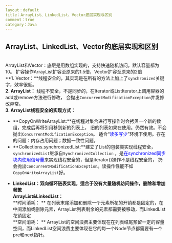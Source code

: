 ```yaml
---
layout：default
title：ArrayList、LinkedList、Vector底层实现与区别
comment：true
category：Java
---
```


## ArrayList、LinkedList、Vector的底层实现和区别
<br/>ArrayList和Vector：底层是用数组实现的，支持快速随机访问。默认容量都为10。
扩容操作ArrayList扩容至原来的1.5倍，Vector扩容至原来的2倍
<br/>**1. Vector：**线程安全的，其实现是在所有的方法上加上了`synchronized`关键字，效率很低。
<br/>**2. ArrayList：** 线程不安全，不是同步的，在Iterator或ListIterator上调用容器的add或remove方法进行修改，
会抛出`ConcurrentModificationException`并发修改异常。
<br/>**3. ArrayList线程安全的实现方式：**
+ **CopyOnWriteArrayList:**在线程对集合进行写操作时会拷贝一个新的数组，完成后再将引用移到新的列表上，
旧的列表如果在使用。仍然有效。不会抛出`ConcurrentModificationException`。
适合“<font color='blue'>读多写少</font>”环境下使用。存在的问题：内存占用问题；数据一致性问题。
+ **Collections.synchronizedList:**建立了List的包装类实现线程安全，`synchronizedList`继承自`SynchronizedCollection`
，是<font color=blue>在synchronized同步块内使用信号量</font>来实现线程安全的，但是iterator()操作不是线程安全的，
扔会抛出`ConcurrentModificationException`。读操作性能不如`CopyOnWriteArrayList`好。

* **LinkedList：**双向循环链表实现，适合于**没有大量随机访问操作，删除和增加频繁**
<br>**ArrayList&LinkedList：**
<br/>**时间消耗： ** 在列表末尾添加和删除一个元素所花的开销都是固定的，在中间添加或删除元素，ArrayList列表剩余的元素都需要被移动，而LinkedList花销固定
<br/>**空间消耗： ** ArrayList的空间浪费主要体现在在列表结尾预留一定的容量空间，而LinkedList空间浪费主要体现在它的每一个Node节点都需要有一个pre和next指针。
